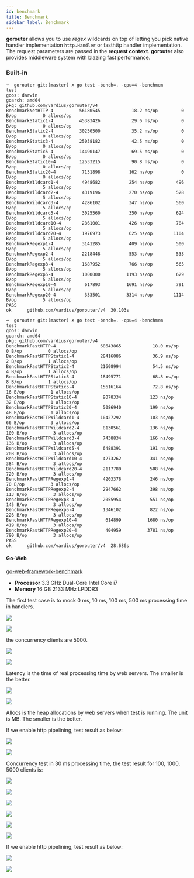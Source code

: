 ```yaml
---
id: benchmark
title: Benchmark
sidebar_label: Benchmark
---
```


**gorouter** allows you to use *regex* wildcards on top of letting you pick native handler implementation `http.Handler` or fasthttp handler implementation. The request parameters are passed in the **request context**. **gorouter** also provides middleware system with blazing fast performance.

### Built-in

<!--DOCUSAURUS_CODE_TABS-->
<!--net/http-->
```
➜  gorouter git:(master) ✗ go test -bench=. -cpu=4 -benchmem
test
goos: darwin
goarch: amd64
pkg: github.com/vardius/gorouter/v4
BenchmarkNetHTTP-4      	56180545	        18.2 ns/op	       0 B/op	       0 allocs/op
BenchmarkStatic1-4      	45383426	        29.6 ns/op	       0 B/op	       0 allocs/op
BenchmarkStatic2-4      	30250500	        35.2 ns/op	       0 B/op	       0 allocs/op
BenchmarkStatic3-4      	25038182	        42.5 ns/op	       0 B/op	       0 allocs/op
BenchmarkStatic5-4      	14490147	        69.5 ns/op	       0 B/op	       0 allocs/op
BenchmarkStatic10-4     	12533215	        90.8 ns/op	       0 B/op	       0 allocs/op
BenchmarkStatic20-4     	 7131898	       162 ns/op	       0 B/op	       0 allocs/op
BenchmarkWildcard1-4    	 4948682	       254 ns/op	     496 B/op	       5 allocs/op
BenchmarkWildcard2-4    	 4319196	       270 ns/op	     528 B/op	       5 allocs/op
BenchmarkWildcard3-4    	 4286102	       347 ns/op	     560 B/op	       5 allocs/op
BenchmarkWildcard5-4    	 3025560	       350 ns/op	     624 B/op	       5 allocs/op
BenchmarkWildcard10-4   	 2861001	       426 ns/op	     784 B/op	       5 allocs/op
BenchmarkWildcard20-4   	 1976973	       625 ns/op	    1104 B/op	       5 allocs/op
BenchmarkRegexp1-4      	 3141285	       409 ns/op	     500 B/op	       5 allocs/op
BenchmarkRegexp2-4      	 2218448	       553 ns/op	     533 B/op	       5 allocs/op
BenchmarkRegexp3-4      	 1687952	       766 ns/op	     565 B/op	       5 allocs/op
BenchmarkRegexp5-4      	 1000000	      1193 ns/op	     629 B/op	       5 allocs/op
BenchmarkRegexp10-4     	  617893	      1691 ns/op	     791 B/op	       5 allocs/op
BenchmarkRegexp20-4     	  333501	      3314 ns/op	    1114 B/op	       5 allocs/op
PASS
ok  	github.com/vardius/gorouter/v4	30.103s
```
<!--valyala/fasthttp-->
```
➜  gorouter git:(master) ✗ go test -bench=. -cpu=4 -benchmem
test
goos: darwin
goarch: amd64
pkg: github.com/vardius/gorouter/v4
BenchmarkFastHTTP-4             	68643865	        18.0 ns/op	       0 B/op	       0 allocs/op
BenchmarkFastHTTPStatic1-4      	28416086	        36.9 ns/op	       2 B/op	       1 allocs/op
BenchmarkFastHTTPStatic2-4      	21608994	        54.5 ns/op	       4 B/op	       1 allocs/op
BenchmarkFastHTTPStatic3-4      	18495771	        68.8 ns/op	       8 B/op	       1 allocs/op
BenchmarkFastHTTPStatic5-4      	15616164	        72.8 ns/op	      16 B/op	       1 allocs/op
BenchmarkFastHTTPStatic10-4     	 9078334	       123 ns/op	      32 B/op	       1 allocs/op
BenchmarkFastHTTPStatic20-4     	 5086940	       199 ns/op	      48 B/op	       1 allocs/op
BenchmarkFastHTTPWildcard1-4    	10427292	       103 ns/op	      66 B/op	       3 allocs/op
BenchmarkFastHTTPWildcard2-4    	 8130561	       136 ns/op	     100 B/op	       3 allocs/op
BenchmarkFastHTTPWildcard3-4    	 7438834	       166 ns/op	     136 B/op	       3 allocs/op
BenchmarkFastHTTPWildcard5-4    	 6488391	       191 ns/op	     208 B/op	       3 allocs/op
BenchmarkFastHTTPWildcard10-4   	 4273262	       341 ns/op	     384 B/op	       3 allocs/op
BenchmarkFastHTTPWildcard20-4   	 2117780	       508 ns/op	     720 B/op	       3 allocs/op
BenchmarkFastHTTPRegexp1-4      	 4203378	       246 ns/op	      70 B/op	       3 allocs/op
BenchmarkFastHTTPRegexp2-4      	 2947662	       398 ns/op	     113 B/op	       3 allocs/op
BenchmarkFastHTTPRegexp3-4      	 2055954	       551 ns/op	     145 B/op	       3 allocs/op
BenchmarkFastHTTPRegexp5-4      	 1346102	       822 ns/op	     226 B/op	       3 allocs/op
BenchmarkFastHTTPRegexp10-4     	  614899	      1680 ns/op	     419 B/op	       3 allocs/op
BenchmarkFastHTTPRegexp20-4     	  404959	      3781 ns/op	     790 B/op	       3 allocs/op
PASS
ok  	github.com/vardius/gorouter/v4	28.686s
```
<!--END_DOCUSAURUS_CODE_TABS-->

#### Go-Web

[go-web-framework-benchmark](https://github.com/smallnest/go-web-framework-benchmark)

- **Processor** 3.3 GHz Dual-Core Intel Core i7
- **Memory** 16 GB 2133 MHz LPDDR3

The first test case is to mock 0 ms, 10 ms, 100 ms, 500 ms processing time in handlers.

<!--DOCUSAURUS_CODE_TABS-->
<!--net/http-->
![](/gorouter/benchmarks/nethttp/benchmark.png)
<!--valyala/fasthttp-->
![](/gorouter/benchmarks/fasthttp/benchmark.png)
<!--END_DOCUSAURUS_CODE_TABS-->

the concurrency clients are 5000.

<!--DOCUSAURUS_CODE_TABS-->
<!--net/http-->
![](/gorouter/benchmarks/nethttp/benchmark_latency.png)
<!--valyala/fasthttp-->
![](/gorouter/benchmarks/fasthttp/benchmark_latency.png)
<!--END_DOCUSAURUS_CODE_TABS-->

Latency is the time of real processing time by web servers. The smaller is the better.

<!--DOCUSAURUS_CODE_TABS-->
<!--net/http-->
![](/gorouter/benchmarks/nethttp/benchmark_alloc.png)
<!--valyala/fasthttp-->
![](/gorouter/benchmarks/fasthttp/benchmark_alloc.png)
<!--END_DOCUSAURUS_CODE_TABS-->

Allocs is the heap allocations by web servers when test is running. The unit is MB. The smaller is the better.

If we enable http pipelining, test result as below:

<!--DOCUSAURUS_CODE_TABS-->
<!--net/http-->
![](/gorouter/benchmarks/nethttp/benchmark-pipeline.png)
<!--valyala/fasthttp-->
![](/gorouter/benchmarks/nethttp/fastmark-pipeline.png)
<!--END_DOCUSAURUS_CODE_TABS-->

Concurrency test in 30 ms processing time, the test result for 100, 1000, 5000 clients is:

<!--DOCUSAURUS_CODE_TABS-->
<!--net/http-->
![](/gorouter/benchmarks/nethttp/concurrency.png)
<!--valyala/fasthttp-->
![](/gorouter/benchmarks/fasthttp/concurrency.png)
<!--END_DOCUSAURUS_CODE_TABS-->

<!--DOCUSAURUS_CODE_TABS-->
<!--net/http-->
![](/gorouter/benchmarks/nethttp/concurrency_latency.png)
<!--valyala/fasthttp-->
![](/gorouter/benchmarks/fasthttp/concurrency_latency.png)
<!--END_DOCUSAURUS_CODE_TABS-->

<!--DOCUSAURUS_CODE_TABS-->
<!--net/http-->
![](/gorouter/benchmarks/nethttp/concurrency_alloc.png)
<!--valyala/fasthttp-->
![](/gorouter/benchmarks/fasthttp/concurrency_alloc.png)
<!--END_DOCUSAURUS_CODE_TABS-->

If we enable http pipelining, test result as below:

<!--DOCUSAURUS_CODE_TABS-->
<!--net/http-->
![](/gorouter/benchmarks/nethttp/concurrency-pipeline.png)
<!--valyala/fasthttp-->
![](/gorouter/benchmarks/nethttp/fastency-pipeline.png)
<!--END_DOCUSAURUS_CODE_TABS-->
